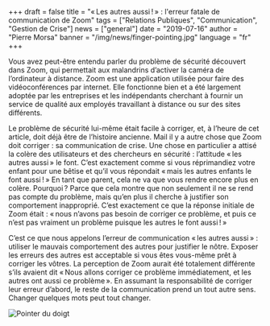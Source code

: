 +++
draft = false
title = "« Les autres aussi ! » : l'erreur fatale de communication de Zoom"
tags = ["Relations Publiques", "Communication", "Gestion de Crise"]
news = ["general"]
date = "2019-07-16"
author = "Pierre Morsa"
banner = "/img/news/finger-pointing.jpg"
language = "fr"
+++

Vous avez peut-être entendu parler du problème de sécurité découvert dans Zoom, qui permettait aux malandrins d’activer la caméra de l’ordinateur à distance. Zoom est une application utilisée pour faire des vidéoconférences par internet. Elle fonctionne bien et a été largement adoptée par les entreprises et les indépendants cherchant à fournir un service de qualité aux employés travaillant à distance ou sur des sites différents.

Le problème de sécurité lui-même était facile à corriger, et, à l’heure de cet article, doit déjà être de l’histoire ancienne. Mail il y a autre chose que Zoom doit corriger : sa communication de crise. Une chose en particulier a attisé la colère des utilisateurs et des chercheurs en sécurité : l’attitude « les autres aussi » le font. C’est exactement comme si vous réprimandiez votre enfant pour une bêtise et qu’il vous répondait « mais les autres enfants le font aussi ! » En tant que parent, cela ne va que vous rendre encore plus en colère. Pourquoi ? Parce que cela montre que non seulement il ne se rend pas compte du problème, mais qu’en plus il cherche à justifier son comportement inapproprié. C’est exactement ce que la réponse initiale de Zoom était : « nous n’avons pas besoin de corriger ce problème, et puis ce n’est pas vraiment un problème puisque les autres le font aussi ! »

C’est ce que nous appelons l’erreur de communication « les autres aussi » : utiliser le mauvais comportement des autres pour justifier le nôtre. Exposer les erreurs des autres est acceptable si vous êtes vous-même prêt à corriger les vôtres. La perception de Zoom aurait été totalement différente s’ils avaient dit « Nous allons corriger ce problème immédiatement, et les autres ont aussi ce problème ». En assumant la responsabilité de corriger leur erreur d’abord, le reste de la communication prend un tout autre sens. Changer quelques mots peut tout changer.

![Pointer du doigt](/img/news/finger-pointing.jpg)